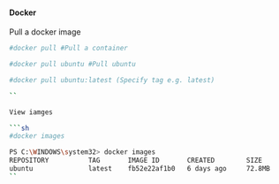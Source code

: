 #### Docker

Pull a docker image

```sh
#docker pull #Pull a container 

#docker pull ubuntu #Pull ubuntu

#docker pull ubuntu:latest (Specify tag e.g. latest)

``

View iamges

```sh
#docker images

PS C:\WINDOWS\system32> docker images
REPOSITORY          TAG       IMAGE ID       CREATED        SIZE
ubuntu              latest    fb52e22af1b0   6 days ago     72.8MB
``